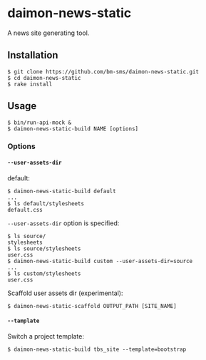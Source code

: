 # daimon-news-static

A news site generating tool.

## Installation

    $ git clone https://github.com/bm-sms/daimon-news-static.git
    $ cd daimon-news-static
    $ rake install

## Usage

    $ bin/run-api-mock &
    $ daimon-news-static-build NAME [options]

### Options

#### `--user-assets-dir`

default:

    $ daimon-news-static-build default
    ...
    $ ls default/stylesheets
    default.css

`--user-assets-dir` option is specified:

    $ ls source/
    stylesheets
    $ ls source/stylesheets
    user.css
    $ daimon-news-static-build custom --user-assets-dir=source
    ...
    $ ls custom/stylesheets
    user.css

Scaffold user assets dir (experimental):

    $ daimon-news-static-scaffold OUTPUT_PATH [SITE_NAME]

#### `--tamplate`

Switch a project template:

    $ daimon-news-static-build tbs_site --template=bootstrap


